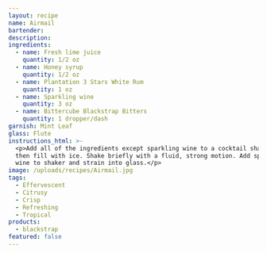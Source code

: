 ```yaml
---
layout: recipe
name: Airmail
bartender:
description:
ingredients:
  - name: Fresh lime juice
    quantity: 1/2 oz
  - name: Honey syrup
    quantity: 1/2 oz
  - name: Plantation 3 Stars White Rum
    quantity: 1 oz
  - name: Sparkling wine
    quantity: 3 oz
  - name: Bittercube Blackstrap Bitters
    quantity: 1 dropper/dash
garnish: Mint Leaf
glass: Flute
instructions_html: >-
  <p>Add all of the ingredients except sparkling wine to a cocktail shaker and
  then fill with ice. Shake briefly with a fluid, strong motion. Add sparkling
  wine to shaker and strain into glass.</p>
image: /uploads/recipes/Airmail.jpg
tags:
  - Effervescent
  - Citrusy
  - Crisp
  - Refreshing
  - Tropical
products:
  - blackstrap
featured: false
---
```



